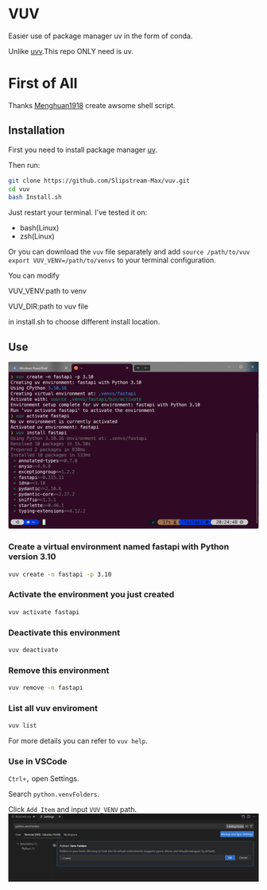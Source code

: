 # VUV
Easier use of package manager uv in the form of conda.

Unlike [uvv](https://github.com/Menghuan1918/uvv).This repo ONLY need is uv.

# First of All
Thanks [Menghuan1918](https://github.com/Menghuan1918) create awsome shell script.

## Installation
First you need to install package manager [uv](https://github.com/astral-sh/uv).

Then run:

```bash
git clone https://github.com/Slipstream-Max/vuv.git
cd vuv
bash Install.sh
```

Just restart your terminal. I've tested it on: 
- bash(Linux)
- zsh(Linux)

Or you can download the `vuv` file separately and add `source /path/to/vuv` `export VUV_VENV=/path/to/venvs` to your terminal configuration.

You can modify

VUV_VENV:path to venv

VUV_DIR:path to vuv file

in install.sh to choose different install location.

## Use
![use in terminal](./img/use_in_terminal.png)

### Create a virtual environment named fastapi with Python version 3.10

```bash
vuv create -n fastapi -p 3.10
```

### Activate the environment you just created
```bash
vuv activate fastapi
```

### Deactivate this environment
```bash
vuv deactivate
```

### Remove this environment
```bash
vuv remove -n fastapi
```

### List all vuv enviroment
```bash
vuv list
```

For more details you can refer to `vuv help`.

### Use in VSCode

`Ctrl+,` open Settings.

Search `python.venvFolders`.

Click `Add Item` and input `VUV_VENV` path.
![vsc integrate](./img/use_in_vsc.png)


